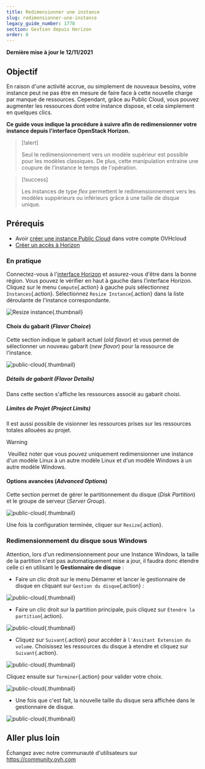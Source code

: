 ```yaml
---
title: Redimensionner une instance
slug: redimensionner-une-instance
legacy_guide_number: 1778
section: Gestion depuis Horizon
order: 8
---
```


**Dernière mise à jour le 12/11/2021**

## Objectif

En raison d'une activité accrue, ou simplement de nouveaux besoins, votre instance peut ne pas être en mesure de faire face à cette nouvelle charge par manque de ressources. Cependant, grâce au Public Cloud, vous pouvez augmenter les ressources dont votre instance dispose, et cela simplement en quelques clics.

**Ce guide vous indique la procédure à suivre afin de redimensionner votre instance depuis l'interface OpenStack Horizon.**


> [!alert]
>
> Seul le redimensionnement vers un modèle supérieur est possible pour les modèles classiques.
> De plus, cette manipulation entraine une coupure de l'instance le temps de l'opération.
> 

> [!success]
>
> Les instances de type *flex* permettent le redimensionnement vers les modèles suppérieurs ou inférieurs grâce à une taille de disque unique.
> 

## Prérequis

- Avoir [créer une instance Public Cloud](https://docs.ovh.com/fr/public-cloud/premiers-pas-instance-public-cloud/#etape-3-creer-une-instance) dans votre compte OVHcloud
- [Créer un accès à Horizon](../creer-un-acces-a-horizon/)


### En pratique

Connectez-vous à l'[interface Horizon](https://horizon.cloud.ovh.net/auth/login/) et assurez-vous d'être dans la bonne région. Vous pouvez le vérifier en haut à gauche dans l’interface Horizon.</br>
Cliquez sur le menu `Compute`{.action} à gauche puis sélectionnez `Instances`{.action}. Sélectionnez `Resize Instance`{.action} dans la liste déroulante de l'instance correspondante.


![Resize instance](images/resizeinstance2021.png){.thumbnail}


#### Choix du gabarit (*Flavor Choice*)

Cette section indique le gabarit actuel (*old flavor*) et vous permet de sélectionner un nouveau gabarit (*new flavor*) pour la ressource de l'instance.

![public-cloud](images/flavorchoice.png){.thumbnail}

##### **Détails de gabarit (*Flavor Details*)**

Dans cette section s'affiche les ressources associé au gabarit choisi. 

##### **Limites de Projet (*Project Limits*)**

Il est aussi possible de visionner les ressources prises sur les ressources totales allouées au projet.


> [!warning]
> Veuillez noter que vous pouvez uniquement redimensionner une instance d'un modèle Linux à un autre modèle Linux et d'un modèle Windows à un autre modèle Windows.
>

#### Options avancées (*Advanced Options*)

Cette section permet de gérer le partitionnement du disque (*Disk Partition*) et le groupe  de serveur (*Server Group*).

![public-cloud](images/resize_advanced.png){.thumbnail}

Une fois la configuration terminée, cliquer sur `Resize`{.action}.


### Redimensionnement du disque sous Windows

Attention, lors d'un redimensionnement pour une Instance Windows, la taille de la partition n'est pas automatiquement mise a jour, il faudra donc étendre celle ci en utilisant le  **Gestionnaire de disque**  :

- Faire un clic droit sur le menu Démarrer et lancer le gestionnaire de disque en cliquant sur `Gestion du disque`{.action} :


![public-cloud](images/2980.png){.thumbnail}

- Faire un clic droit sur la partition principale, puis cliquez sur `Étendre la partition`{.action}.


![public-cloud](images/2981a.png){.thumbnail}

- Cliquez sur `Suivant`{.action} pour accéder à `l'Assitant Extension du volume`. Choisissez les ressources du disque à etendre et cliquez sur `Suivant`{.action}. 

![public-cloud](images/2978a.png){.thumbnail}

Cliquez ensuite sur `Terminer`{.action} pour valider votre choix.

![public-cloud](images/wizard2021.png){.thumbnail}

- Une fois que c'est fait, la nouvelle taille du disque sera affichée dans le gestionnaire de disque.


![public-cloud](images/2979.png){.thumbnail}

## Aller plus loin

Échangez avec notre communauté d'utilisateurs sur <https://community.ovh.com>